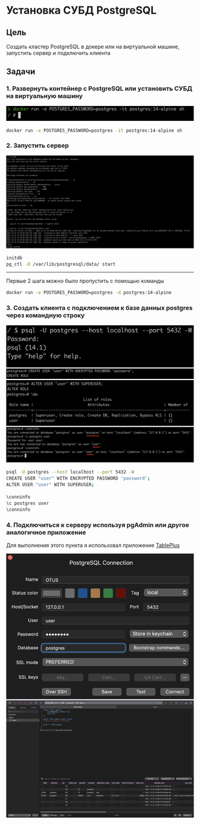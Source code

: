 # Установка СУБД PostgreSQL

## Цель

Создать кластер PostgreSQL в докере или на виртуальной машине, запустить сервер
и подключить клиента

## Задачи

### 1. Развернуть контейнер с PostgreSQL или установить СУБД на виртуальную машину

![Start Container](img/start_container.png)

```bash
docker run -e POSTGRES_PASSWORD=postgres -it postgres:14-alpine sh
```

### 2. Запустить сервер

![Start Postgres](img/start_postgres.png)

```bash
initdb
pg_ctl -D /var/lib/postgresql/data/ start
```

---

Первые 2 шага можно было пропустить с помощью команды

```bash
docker run -e POSTGRES_PASSWORD=postgres -d postgres:14-alpine
```

### 3. Создать клиента с подключением к базе данных postgres через командную строку

![Connect](img/connect_postgres.png)
![Create User](img/create_user.png)
![Add Privileges](img/add_privileges.png)
![Change User](img/change_user.png)

```bash
psql -U postgres --host localhost --port 5432 -W
CREATE USER "user" WITH ENCRYPTED PASSWORD 'password';
ALTER USER "user" WITH SUPERUSER;

\conninfo
\c postgres user
\conninfo
```

### 4. Подключиться к серверу используя pgAdmin или другое аналогичное приложение

Для выполнения этого пункта я использовал приложение [TablePlus](https://tableplus.com/)

![Login with TablePlus](img/login_tableplus.png)
![Connected with TablePlus](img/connect_with_tableplus.png)
